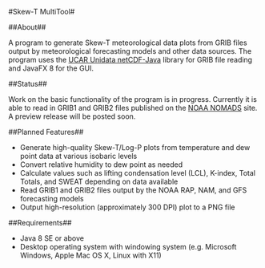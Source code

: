 #Skew-T MultiTool#

##About##

A program to generate Skew-T meteorological data plots from GRIB files output by 
meteorological forecasting models and other data sources.
The program uses the
[UCAR Unidata netCDF-Java](http://www.unidata.ucar.edu/software/thredds/current/netcdf-java/)
library for GRIB file reading and JavaFX 8 for the GUI.

##Status##

Work on the basic functionality of the program is in progress.
Currently it is able to read in GRIB1 and GRIB2 files published on the
[NOAA NOMADS](http://nomads.ncdc.noaa.gov/data.php?name=access) site.
A preview release will be posted soon.

##Planned Features##

* Generate high-quality Skew-T/Log-P plots from temperature and dew point data
  at various isobaric levels
* Convert relative humidity to dew point as needed
* Calculate values such as lifting condensation level (LCL), K-index,
  Total Totals, and SWEAT depending on data available
* Read GRIB1 and GRIB2 files output by the NOAA RAP, NAM, and GFS forecasting
  models
* Output high-resolution (approximately 300 DPI) plot to a PNG file

##Requirements##

* Java 8 SE or above
* Desktop operating system with windowing system (e.g. Microsoft Windows,
  Apple Mac OS X, Linux with X11)
